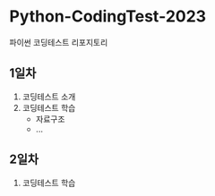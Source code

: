 # Python-CodingTest-2023
파이썬 코딩테스트 리포지토리

## 1일차
1. 코딩테스트 소개
2. 코딩테스트 학습
    - 자료구조
    - ...

## 2일차
1. 코딩테스트 학습